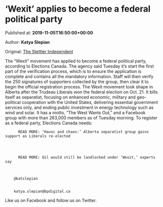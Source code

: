 
# ‘Wexit’ applies to become a federal political party

Published at: **2019-11-05T16:50:00+00:00**

Author: **Katya Slepian**

Original: [The Stettler Independent](https://www.stettlerindependent.com/news/wexit-applies-to-become-a-federal-political-party-elections-canada/)

The “Wexit” movement has applied to become a federal political party, according to Elections Canada.
The agency said Tuesday it’s start the first part of the verification process, which is to ensure the application is complete and contains all the mandatory information. Staff will then verify the 250 signatures of supporters collected by the group, then clear it to begin the official registration process.
The Wexit movement took shape in Alberta after the Trudeau Liberals won the federal election on Oct. 21. It bills itself as separatist, focusing on enhanced economic, military and geo-political cooperation with the United States, delivering essential government services only, and ending public investment in energy technology such as wind and solar.
It has a motto, “The West Wants Out,” and a Facebook group with more than 263,000 members as of Tuesday morning.
To register as a federal party, Elections Canada needs:

        
          READ MORE: ‘Havoc and chaos:’ Alberta separatist group gains support as Liberals re-elected
        
      

        
          READ MORE: Oil would still be landlocked under ‘Wexit,’ experts say
        
      

        @katslepian
      

        katya.slepian@bpdigital.ca
      
Like us on Facebook and follow us on Twitter.
